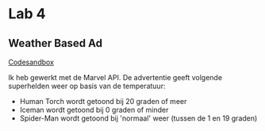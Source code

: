 # Lab 4

## Weather Based Ad
[Codesandbox](https://codesandbox.io/s/weatherapp-jxkbhr)

Ik heb gewerkt met de Marvel API. De advertentie geeft volgende superhelden weer op basis van de temperatuur:
* Human Torch wordt getoond bij 20 graden of meer
* Iceman wordt getoond bij 0 graden of minder
* Spider-Man wordt getoond bij 'normaal' weer (tussen de 1 en 19 graden)